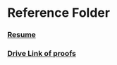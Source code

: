 # Reference Folder

### [Resume](https://github.com/aaparikh/resume/blob/main/Atharva_Parikh_Resume_2_0.pdf)

### [Drive Link of proofs](https://drive.google.com/drive/folders/1N6B-sop6DJofySVLu_OPVCQPa2b7sBpQ?usp=sharing)
